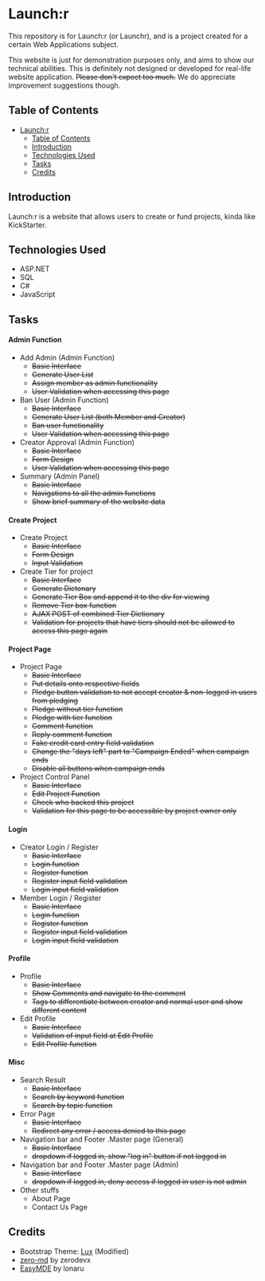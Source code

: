 # Launch:r

This repository is for Launch:r (or Launchr), and is a project created for a certain Web Applications subject.

This website is just for demonstration purposes only, and aims to show our technical abilities. This is definitely not designed or developed for real-life website application. ~~Please don't expect too much.~~ We do appreciate improvement suggestions though.

## Table of Contents

- [Launch:r](#launchr)
  - [Table of Contents](#table-of-contents)
  - [Introduction](#introduction)
  - [Technologies Used](#technologies-used)
  - [Tasks](#tasks)
  - [Credits](#credits)

## Introduction

Launch:r is a website that allows users to create or fund projects, kinda like KickStarter.

## Technologies Used

- ASP.NET
- SQL
- C#
- JavaScript

## Tasks
#### Admin Function
  - Add Admin (Admin Function)
    - ~~Basic Interface~~
    - ~~Generate User List~~
    - ~~Assign member as admin functionality~~
    - ~~User Validation when accessing this page~~
  - Ban User (Admin Function)
    - ~~Basic Interface~~
    - ~~Generate User List (both Member and Creator)~~
    - ~~Ban user functionality~~
    - ~~User Validation when accessing this page~~
  - Creator Approval (Admin Function)
    - ~~Basic Interface~~
    - ~~Form Design~~
    - ~~User Validation when accessing this page~~
  - Summary (Admin Panel)
    - ~~Basic Interface~~
    - ~~Navigations to all the admin functions~~
    - ~~Show brief summary of the website data~~
    
#### Create Project
  - Create Project
    - ~~Basic Interface~~
    - ~~Form Design~~
    - ~~Input Validation~~
  - Create Tier for project
    - ~~Basic Interface~~
    - ~~Generate Dictonary~~
    - ~~Generate Tier Box and append it to the div for viewing~~
    - ~~Remove Tier box function~~
    - ~~AJAX POST of combined Tier Dictionary~~ 
    - ~~Validation for projects that have tiers should not be allowed to access this page again~~
#### Project Page
  - Project Page
    - ~~Basic Interface~~
    - ~~Put details onto respective fields~~
    - ~~Pledge button validation to not accept creator & non-logged in users from pledging~~
    - ~~Pledge without tier function~~
    - ~~Pledge with tier function~~
    - ~~Comment function~~
    - ~~Reply comment function~~
    - ~~Fake credit card entry field validation~~
    - ~~Change the "days left" part to "Campaign Ended" when campaign ends~~
    - ~~Disable all buttons when campaign ends~~
  - Project Control Panel
    - ~~Basic Interface~~
    - ~~Edit Project Function~~
    - ~~Check who backed this project~~
    - ~~Validation for this page to be accessible by project owner only~~
    
#### Login
  - Creator Login / Register
    - ~~Basic Interface~~
    - ~~Login function~~
    - ~~Register function~~
    - ~~Register input field validation~~
    - ~~Login input field validation~~
  - Member Login / Register
    - ~~Basic Interface~~
    - ~~Login function~~
    - ~~Register function~~
    - ~~Register input field validation~~
    - ~~Login input field validation~~
    
#### Profile
  - Profile
    - ~~Basic Interface~~
    - ~~Show Comments and navigate to the comment~~
    - ~~Tags to differentiate between creator and normal user and show different content~~
  - Edit Profile
    - ~~Basic Interface~~
    - ~~Validation of input field at Edit Profile~~
    - ~~Edit Profile function~~
    
#### Misc
  - Search Result
    - ~~Basic Interface~~
    - ~~Search by keyword function~~
    - ~~Search by topic function~~
  - Error Page
    - ~~Basic Interface~~
    - ~~Redirect any error / access denied to this page~~
  - Navigation bar and Footer .Master page (General)
    - ~~Basic Interface~~
    - ~~dropdown if logged in, show "log in" button if not logged in~~
  - Navigation bar and Footer .Master page (Admin)
    - ~~Basic Interface~~
    - ~~dropdown if logged in, deny access if logged in user is not admin~~
  - Other stuffs
    - About Page
    - Contact Us Page
  
## Credits

- Bootstrap Theme: [Lux](https://bootswatch.com/lux/) (Modified)
- [zero-md](https://github.com/zerodevx/zero-md/) by zerodevx 
- [EasyMDE](https://github.com/Ionaru/easy-markdown-editor) by lonaru
